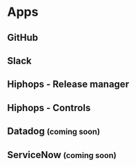 # Apps


## GitHub

## Slack

## Hiphops - Release manager

## Hiphops - Controls

## Datadog <small>(coming soon)</small>

## ServiceNow <small>(coming soon)</small>

